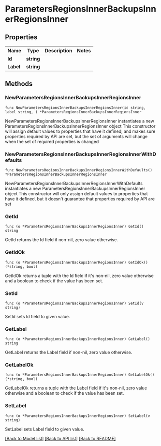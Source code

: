 # ParametersRegionsInnerBackupsInnerRegionsInner

## Properties

Name | Type | Description | Notes
------------ | ------------- | ------------- | -------------
**Id** | **string** |  | 
**Label** | **string** |  | 

## Methods

### NewParametersRegionsInnerBackupsInnerRegionsInner

`func NewParametersRegionsInnerBackupsInnerRegionsInner(id string, label string, ) *ParametersRegionsInnerBackupsInnerRegionsInner`

NewParametersRegionsInnerBackupsInnerRegionsInner instantiates a new ParametersRegionsInnerBackupsInnerRegionsInner object
This constructor will assign default values to properties that have it defined,
and makes sure properties required by API are set, but the set of arguments
will change when the set of required properties is changed

### NewParametersRegionsInnerBackupsInnerRegionsInnerWithDefaults

`func NewParametersRegionsInnerBackupsInnerRegionsInnerWithDefaults() *ParametersRegionsInnerBackupsInnerRegionsInner`

NewParametersRegionsInnerBackupsInnerRegionsInnerWithDefaults instantiates a new ParametersRegionsInnerBackupsInnerRegionsInner object
This constructor will only assign default values to properties that have it defined,
but it doesn't guarantee that properties required by API are set

### GetId

`func (o *ParametersRegionsInnerBackupsInnerRegionsInner) GetId() string`

GetId returns the Id field if non-nil, zero value otherwise.

### GetIdOk

`func (o *ParametersRegionsInnerBackupsInnerRegionsInner) GetIdOk() (*string, bool)`

GetIdOk returns a tuple with the Id field if it's non-nil, zero value otherwise
and a boolean to check if the value has been set.

### SetId

`func (o *ParametersRegionsInnerBackupsInnerRegionsInner) SetId(v string)`

SetId sets Id field to given value.


### GetLabel

`func (o *ParametersRegionsInnerBackupsInnerRegionsInner) GetLabel() string`

GetLabel returns the Label field if non-nil, zero value otherwise.

### GetLabelOk

`func (o *ParametersRegionsInnerBackupsInnerRegionsInner) GetLabelOk() (*string, bool)`

GetLabelOk returns a tuple with the Label field if it's non-nil, zero value otherwise
and a boolean to check if the value has been set.

### SetLabel

`func (o *ParametersRegionsInnerBackupsInnerRegionsInner) SetLabel(v string)`

SetLabel sets Label field to given value.



[[Back to Model list]](../README.md#documentation-for-models) [[Back to API list]](../README.md#documentation-for-api-endpoints) [[Back to README]](../README.md)


